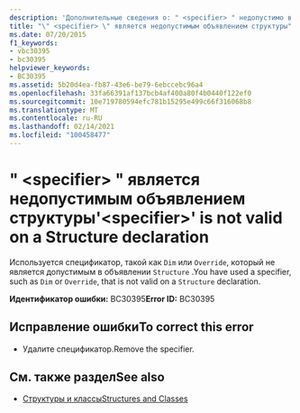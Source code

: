 ```yaml
---
description: 'Дополнительные сведения о: " <specifier> " недопустимо в объявлении структуры'
title: "\" <specifier> \" является недопустимым объявлением структуры"
ms.date: 07/20/2015
f1_keywords:
- vbc30395
- bc30395
helpviewer_keywords:
- BC30395
ms.assetid: 5b20d4ea-fb87-43e6-be79-6ebccebc96a4
ms.openlocfilehash: 33fa66391af137bcb4af400a80f4b0440f122ef0
ms.sourcegitcommit: 10e719780594efc781b15295e499c66f316068b8
ms.translationtype: MT
ms.contentlocale: ru-RU
ms.lasthandoff: 02/14/2021
ms.locfileid: "100458477"
---
```

# <a name="specifier-is-not-valid-on-a-structure-declaration"></a><span data-ttu-id="982ed-103">" \<specifier> " является недопустимым объявлением структуры</span><span class="sxs-lookup"><span data-stu-id="982ed-103">'\<specifier>' is not valid on a Structure declaration</span></span>

<span data-ttu-id="982ed-104">Используется спецификатор, такой как `Dim` или `Override`, который не является допустимым в объявлении `Structure` .</span><span class="sxs-lookup"><span data-stu-id="982ed-104">You have used a specifier, such as `Dim` or `Override`, that is not valid on a `Structure` declaration.</span></span>  
  
 <span data-ttu-id="982ed-105">**Идентификатор ошибки:** BC30395</span><span class="sxs-lookup"><span data-stu-id="982ed-105">**Error ID:** BC30395</span></span>  
  
## <a name="to-correct-this-error"></a><span data-ttu-id="982ed-106">Исправление ошибки</span><span class="sxs-lookup"><span data-stu-id="982ed-106">To correct this error</span></span>  
  
- <span data-ttu-id="982ed-107">Удалите спецификатор.</span><span class="sxs-lookup"><span data-stu-id="982ed-107">Remove the specifier.</span></span>  
  
## <a name="see-also"></a><span data-ttu-id="982ed-108">См. также раздел</span><span class="sxs-lookup"><span data-stu-id="982ed-108">See also</span></span>

- [<span data-ttu-id="982ed-109">Структуры и классы</span><span class="sxs-lookup"><span data-stu-id="982ed-109">Structures and Classes</span></span>](../programming-guide/language-features/data-types/structures-and-classes.md)

